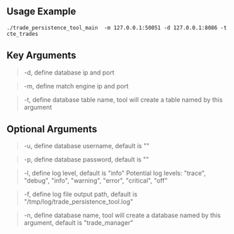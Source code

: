 ## Usage Example

```
./trade_persistence_tool_main  -m 127.0.0.1:50051 -d 127.0.0.1:8086 -t cte_trades
```
## Key Arguments
> -d, define database ip and port

> -m, define match engine ip and port

> -t, define database table name, tool will create a table named by this argument

## Optional Arguments
> -u, define database username, default is ""

> -p, define database password, default is ""

> -l, define log level, default is "info"
> Potential log levels:
> "trace", "debug", "info", "warning", "error", "critical", "off"

> -f, define log file output path, default is "/tmp/log/trade_persistence_tool.log"

> -n, define database name, tool will create a database named by this argument, default is "trade_manager"


